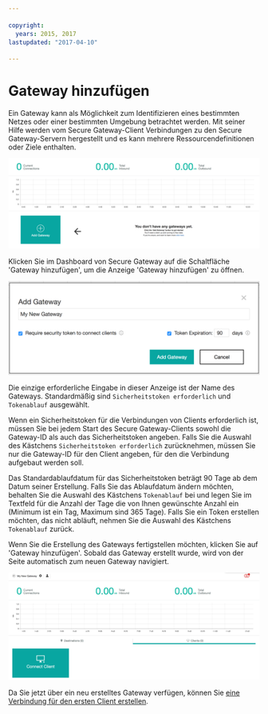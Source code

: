 ```yaml
---

copyright:
  years: 2015, 2017
lastupdated: "2017-04-10"

---
```


# Gateway hinzufügen

Ein Gateway kann als Möglichkeit zum Identifizieren eines bestimmten Netzes oder einer bestimmten Umgebung betrachtet werden. Mit seiner Hilfe werden vom Secure Gateway-Client Verbindungen zu den Secure Gateway-Servern hergestellt und es kann mehrere Ressourcendefinitionen oder Ziele enthalten.

![Secure Gateway-Dashboard](./images/newDashboard.png?raw=true "Secure Gateway-Dashboard")

Klicken Sie im Dashboard von Secure Gateway auf die Schaltfläche 'Gateway hinzufügen', um die Anzeige 'Gateway hinzufügen' zu öffnen.

![Gateway hinzufügen](./images/addGateway.png?raw=true "Gateway hinzufügen")

Die einzige erforderliche Eingabe in dieser Anzeige ist der Name des Gateways. Standardmäßig sind `Sicherheitstoken erforderlich` und `Tokenablauf` ausgewählt.

Wenn ein Sicherheitstoken für die Verbindungen von Clients erforderlich ist, müssen Sie bei jedem Start des Secure Gateway-Clients sowohl die Gateway-ID als auch das Sicherheitstoken angeben. Falls Sie die Auswahl des Kästchens `Sicherheitstoken erforderlich` zurücknehmen, müssen Sie nur die Gateway-ID für den Client angeben, für den die Verbindung aufgebaut werden soll.

Das Standardablaufdatum für das Sicherheitstoken beträgt 90 Tage ab dem Datum seiner Erstellung. Falls Sie das Ablaufdatum ändern möchten, behalten Sie die Auswahl des Kästchens `Tokenablauf` bei und legen Sie im Textfeld für die Anzahl der Tage die von Ihnen gewünschte Anzahl ein (Minimum ist ein Tag, Maximum sind 365 Tage). Falls Sie ein Token erstellen möchten, das nicht abläuft, nehmen Sie die Auswahl des Kästchens `Tokenablauf` zurück.  

Wenn Sie die Erstellung des Gateways fertigstellen möchten, klicken Sie auf 'Gateway hinzufügen'. Sobald das Gateway erstellt wurde, wird von der Seite automatisch zum neuen Gateway navigiert.

![Neues Gateway](./images/newGateway.png?raw=true "Neues Gateway")

Da Sie jetzt über ein neu erstelltes Gateway verfügen, können Sie [eine Verbindung für den ersten Client erstellen](/docs/services/SecureGateway/securegateway_client.html).
